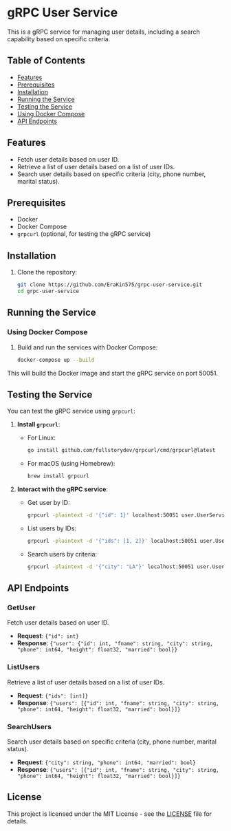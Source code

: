 # gRPC User Service

This is a gRPC service for managing user details, including a search capability based on specific criteria.

## Table of Contents
- [Features](#features)
- [Prerequisites](#prerequisites)
- [Installation](#installation)
- [Running the Service](#running-the-service)
- [Testing the Service](#testing-the-service)
- [Using Docker Compose](#using-docker-compose)
- [API Endpoints](#api-endpoints)

## Features

- Fetch user details based on user ID.
- Retrieve a list of user details based on a list of user IDs.
- Search user details based on specific criteria (city, phone number, marital status).

## Prerequisites

- Docker
- Docker Compose
- `grpcurl` (optional, for testing the gRPC service)

## Installation

1. Clone the repository:
    ```bash
    git clone https://github.com/EraKin575/grpc-user-service.git
    cd grpc-user-service
    ```

## Running the Service

### Using Docker Compose


1. Build and run the services with Docker Compose:
    ```bash
    docker-compose up --build
    ```

This will build the Docker image and start the gRPC service on port 50051.

## Testing the Service

You can test the gRPC service using `grpcurl`:

1. **Install `grpcurl`**:

    - For Linux:
      ```bash
      go install github.com/fullstorydev/grpcurl/cmd/grpcurl@latest
      ```

    - For macOS (using Homebrew):
      ```bash
      brew install grpcurl
      ```

2. **Interact with the gRPC service**:

    - Get user by ID:
      ```bash
      grpcurl -plaintext -d '{"id": 1}' localhost:50051 user.UserService/GetUser
      ```

    - List users by IDs:
      ```bash
      grpcurl -plaintext -d '{"ids": [1, 2]}' localhost:50051 user.UserService/ListUsers
      ```

    - Search users by criteria:
      ```bash
      grpcurl -plaintext -d '{"city": "LA"}' localhost:50051 user.UserService/SearchUsers
      ```

## API Endpoints

### GetUser

Fetch user details based on user ID.

- **Request**: `{"id": int}`
- **Response**: `{"user": {"id": int, "fname": string, "city": string, "phone": int64, "height": float32, "married": bool}}`

### ListUsers

Retrieve a list of user details based on a list of user IDs.

- **Request**: `{"ids": [int]}`
- **Response**: `{"users": [{"id": int, "fname": string, "city": string, "phone": int64, "height": float32, "married": bool}]}`

### SearchUsers

Search user details based on specific criteria (city, phone number, marital status).

- **Request**: `{"city": string, "phone": int64, "married": bool}`
- **Response**: `{"users": [{"id": int, "fname": string, "city": string, "phone": int64, "height": float32, "married": bool}]}`

## License

This project is licensed under the MIT License - see the [LICENSE](LICENSE) file for details.
